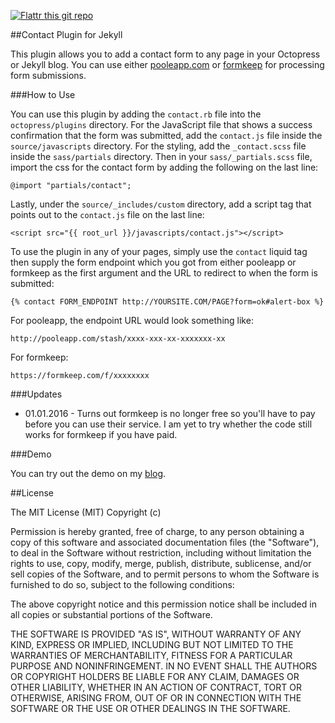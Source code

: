 [![Flattr this git repo](http://api.flattr.com/button/flattr-badge-large.png)](https://flattr.com/submit/auto?user_id=wernancheta&url=https://github.com/anchetaWern/jekyll-contact&title=jekyll-contact&language=ruby&tags=github&category=software)

##Contact Plugin for Jekyll

This plugin allows you to add a contact form to any page in your Octopress or Jekyll blog.
You can use either [pooleapp.com](http://pooleapp.com/) or [formkeep](https://formkeep.com) for processing form submissions.

###How to Use

You can use this plugin by adding the `contact.rb` file into the `octopress/plugins` directory. 
For the JavaScript file that shows a success confirmation that the form was submitted, add the `contact.js` file inside the `source/javascripts` directory.
For the styling, add the `_contact.scss` file inside the `sass/partials` directory. Then in your `sass/_partials.scss` file, import the css for the contact form by adding the following on the last line:

```
@import "partials/contact";
```

Lastly, under the `source/_includes/custom` directory, add a script tag that points out to the `contact.js` file on the last line:

```
<script src="{{ root_url }}/javascripts/contact.js"></script>
```

To use the plugin in any of your pages, simply use the `contact` liquid tag then supply the form endpoint which you got from either pooleapp or formkeep as the first argument and the URL to redirect to when the form is submitted:

```
{% contact FORM_ENDPOINT http://YOURSITE.COM/PAGE?form=ok#alert-box %}
```

For pooleapp, the endpoint URL would look something like:

```
http://pooleapp.com/stash/xxxx-xxx-xx-xxxxxxx-xx
```

For formkeep:

```
https://formkeep.com/f/xxxxxxxx
```


###Updates

- 01.01.2016 - Turns out formkeep is no longer free so you'll have to pay before you can use their service. I am yet to try whether the code still works for formkeep if you have paid. 


###Demo

You can try out the demo on my [blog](http://wern-ancheta.com/aboutme).


##License

The MIT License (MIT) Copyright (c)

Permission is hereby granted, free of charge, to any person obtaining a copy of this software and associated documentation files (the "Software"), to deal in the Software without restriction, including without limitation the rights to use, copy, modify, merge, publish, distribute, sublicense, and/or sell copies of the Software, and to permit persons to whom the Software is furnished to do so, subject to the following conditions:

The above copyright notice and this permission notice shall be included in all copies or substantial portions of the Software.

THE SOFTWARE IS PROVIDED "AS IS", WITHOUT WARRANTY OF ANY KIND, EXPRESS OR IMPLIED, INCLUDING BUT NOT LIMITED TO THE WARRANTIES OF MERCHANTABILITY, FITNESS FOR A PARTICULAR PURPOSE AND NONINFRINGEMENT. IN NO EVENT SHALL THE AUTHORS OR COPYRIGHT HOLDERS BE LIABLE FOR ANY CLAIM, DAMAGES OR OTHER LIABILITY, WHETHER IN AN ACTION OF CONTRACT, TORT OR OTHERWISE, ARISING FROM, OUT OF OR IN CONNECTION WITH THE SOFTWARE OR THE USE OR OTHER DEALINGS IN THE SOFTWARE.